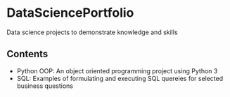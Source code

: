 # DataSciencePortfolio
Data science projects to demonstrate knowledge and skills

## Contents
- Python OOP: An object oriented programming project using Python 3
- SQL: Examples of formulating and executing SQL quereies for selected business questions
